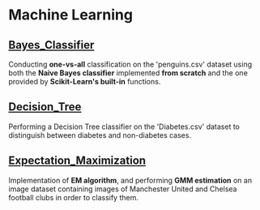 # Machine Learning
## [Bayes_Classifier](https://github.com/fardinabbasi/Bayes_Classifier)
Conducting **one-vs-all** classification on the 'penguins.csv' dataset using both the **Naive Bayes classifier** implemented **from scratch** and the one provided by **Scikit-Learn's built-in** functions.
## [Decision_Tree](https://github.com/fardinabbasi/Decision_Tree)
Performing a Decision Tree classifier on the 'Diabetes.csv' dataset to distinguish between diabetes and non-diabetes cases.
## [Expectation_Maximization](https://github.com/fardinabbasi/Expectation_Maximization)
Implementation of **EM algorithm**, and performing **GMM estimation** on an image dataset containing images of Manchester United and Chelsea football clubs in order to classify them.
